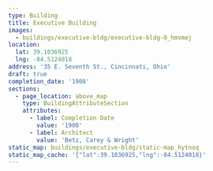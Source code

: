 ```yaml
---
type: Building
title: Executive Building
images:
  - buildings/executive-bldg/executive-bldg-0_hmvmej
location:
  lat: 39.1036925
  lng: -84.5124018
address: '35 E. Seventh St., Cincinnati, Ohio'
draft: true
completion_date: '1908'
sections:
  - page_location: above_map
    type: BuildingAttributeSection
    attributes:
      - label: Completion Date
        value: '1908'
      - label: Architect
        value: 'Betz, Carey & Wright'
static_map: buildings/executive-bldg/static-map_hytnoq
static_map_cache: '{"lat":39.1036925,"lng":-84.5124018}'
---
```

